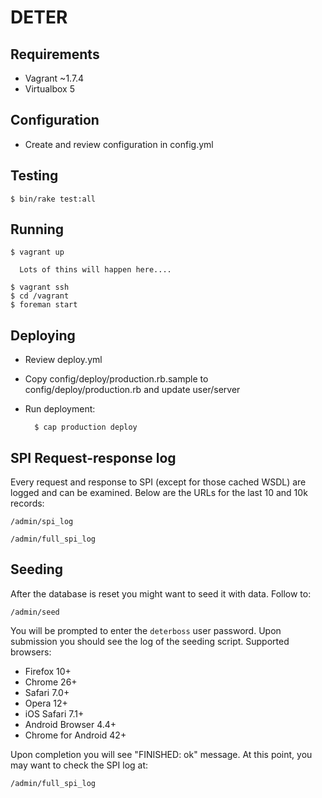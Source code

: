 DETER
=====

Requirements
------------

* Vagrant ~1.7.4
* Virtualbox 5

Configuration
-------------

* Create and review configuration in config.yml

Testing
-------

    $ bin/rake test:all

Running
-------

    $ vagrant up
    
      Lots of thins will happen here....
      
    $ vagrant ssh
    $ cd /vagrant
    $ foreman start

Deploying
---------

* Review deploy.yml
* Copy config/deploy/production.rb.sample to config/deploy/production.rb
  and update user/server
* Run deployment:

        $ cap production deploy


SPI Request-response log
------------------------

Every request and response to SPI (except for those cached WSDL) are
logged and can be examined. Below are the URLs for the last 10 and 10k
records:

    /admin/spi_log

    /admin/full_spi_log

Seeding
-------

After the database is reset you might want to seed it with data. Follow
to:

    /admin/seed

You will be prompted to enter the `deterboss` user password. Upon
submission you should see the log of the seeding script. Supported
browsers:

* Firefox 10+
* Chrome 26+
* Safari 7.0+
* Opera 12+
* iOS Safari 7.1+
* Android Browser 4.4+
* Chrome for Android 42+

Upon completion you will see "FINISHED: ok" message. At this point, you
may want to check the SPI log at:

    /admin/full_spi_log

